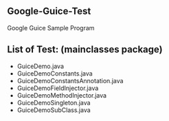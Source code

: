 ## Google-Guice-Test
Google Guice Sample Program

## List of Test: (mainclasses package)
* GuiceDemo.java
* GuiceDemoConstants.java
* GuiceDemoConstantsAnnotation.java
* GuiceDemoFieldInjector.java
* GuiceDemoMethodInjector.java
* GuiceDemoSingleton.java
* GuiceDemoSubClass.java
